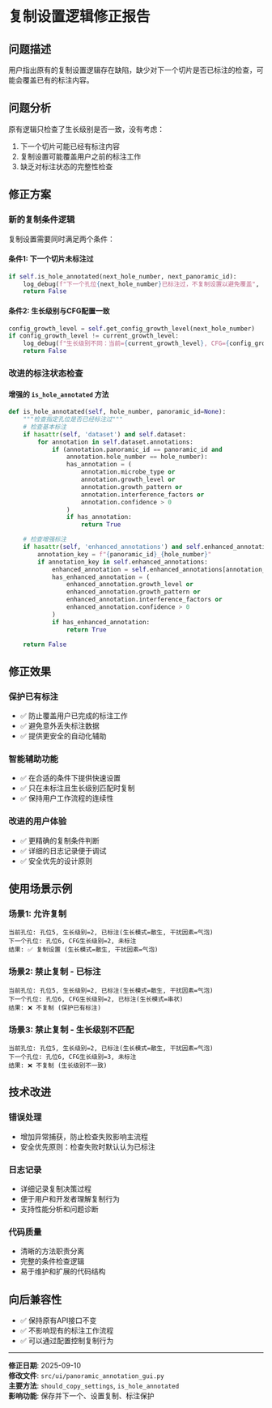 # 复制设置逻辑修正报告

## 问题描述
用户指出原有的复制设置逻辑存在缺陷，缺少对下一个切片是否已标注的检查，可能会覆盖已有的标注内容。

## 问题分析
原有逻辑只检查了生长级别是否一致，没有考虑：
1. 下一个切片可能已经有标注内容
2. 复制设置可能覆盖用户之前的标注工作
3. 缺乏对标注状态的完整性检查

## 修正方案

### 新的复制条件逻辑
复制设置需要同时满足两个条件：

#### 条件1: 下一个切片未标注过
```python
if self.is_hole_annotated(next_hole_number, next_panoramic_id):
    log_debug(f"下一个孔位{next_hole_number}已标注过，不复制设置以避免覆盖", "COPY")
    return False
```

#### 条件2: 生长级别与CFG配置一致
```python
config_growth_level = self.get_config_growth_level(next_hole_number)
if config_growth_level != current_growth_level:
    log_debug(f"生长级别不同：当前={current_growth_level}, CFG={config_growth_level}，不复制设置", "COPY")
    return False
```

### 改进的标注状态检查

#### 增强的 `is_hole_annotated` 方法
```python
def is_hole_annotated(self, hole_number, panoramic_id=None):
    """检查指定孔位是否已经标注过"""
    # 检查基本标注
    if hasattr(self, 'dataset') and self.dataset:
        for annotation in self.dataset.annotations:
            if (annotation.panoramic_id == panoramic_id and 
                annotation.hole_number == hole_number):
                has_annotation = (
                    annotation.microbe_type or 
                    annotation.growth_level or 
                    annotation.growth_pattern or 
                    annotation.interference_factors or
                    annotation.confidence > 0
                )
                if has_annotation:
                    return True

    # 检查增强标注
    if hasattr(self, 'enhanced_annotations') and self.enhanced_annotations:
        annotation_key = f"{panoramic_id}_{hole_number}"
        if annotation_key in self.enhanced_annotations:
            enhanced_annotation = self.enhanced_annotations[annotation_key]
            has_enhanced_annotation = (
                enhanced_annotation.growth_level or 
                enhanced_annotation.growth_pattern or 
                enhanced_annotation.interference_factors or
                enhanced_annotation.confidence > 0
            )
            if has_enhanced_annotation:
                return True

    return False
```

## 修正效果

### 保护已有标注
- ✅ 防止覆盖用户已完成的标注工作
- ✅ 避免意外丢失标注数据
- ✅ 提供更安全的自动化辅助

### 智能辅助功能
- ✅ 在合适的条件下提供快速设置
- ✅ 只在未标注且生长级别匹配时复制
- ✅ 保持用户工作流程的连续性

### 改进的用户体验
- ✅ 更精确的复制条件判断
- ✅ 详细的日志记录便于调试
- ✅ 安全优先的设计原则

## 使用场景示例

### 场景1: 允许复制
```
当前孔位: 孔位5, 生长级别=2, 已标注(生长模式=散生, 干扰因素=气泡)
下一个孔位: 孔位6, CFG生长级别=2, 未标注
结果: ✅ 复制设置 (生长模式=散生, 干扰因素=气泡)
```

### 场景2: 禁止复制 - 已标注
```
当前孔位: 孔位5, 生长级别=2, 已标注(生长模式=散生, 干扰因素=气泡)
下一个孔位: 孔位6, CFG生长级别=2, 已标注(生长模式=串状)
结果: ❌ 不复制 (保护已有标注)
```

### 场景3: 禁止复制 - 生长级别不匹配
```
当前孔位: 孔位5, 生长级别=2, 已标注(生长模式=散生, 干扰因素=气泡)
下一个孔位: 孔位6, CFG生长级别=3, 未标注
结果: ❌ 不复制 (生长级别不一致)
```

## 技术改进

### 错误处理
- 增加异常捕获，防止检查失败影响主流程
- 安全优先原则：检查失败时默认认为已标注

### 日志记录
- 详细记录复制决策过程
- 便于用户和开发者理解复制行为
- 支持性能分析和问题诊断

### 代码质量
- 清晰的方法职责分离
- 完整的条件检查逻辑
- 易于维护和扩展的代码结构

## 向后兼容性

- ✅ 保持原有API接口不变
- ✅ 不影响现有的标注工作流程
- ✅ 可以通过配置控制复制行为

---
**修正日期**: 2025-09-10  
**修改文件**: `src/ui/panoramic_annotation_gui.py`  
**主要方法**: `should_copy_settings`, `is_hole_annotated`  
**影响功能**: 保存并下一个、设置复制、标注保护

